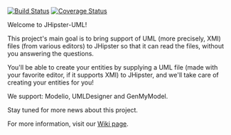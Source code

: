 [![Build Status](https://travis-ci.org/jhipster/jhipster-uml.svg?branch=master)](https://travis-ci.org/jhipster/jhipster-uml) [![Coverage Status](https://coveralls.io/repos/jhipster/jhipster-uml/badge.svg)](https://coveralls.io/r/jhipster/jhipster-uml)

Welcome to JHipster-UML!

This project's main goal is to bring support of UML (more precisely, XMI) files (from various editors) to JHipster so that it can read the files, without you answering the questions.

You'll be able to create your entities by supplying a UML file (made with your favorite editor, if it supports XMI) to JHipster, and we'll take care of creating your entities for you!

We support: Modelio, UMLDesigner and GenMyModel.

Stay tuned for more news about this project.


For more information, visit our [Wiki page](https://github.com/jhipster/jhipster-uml/wiki).
